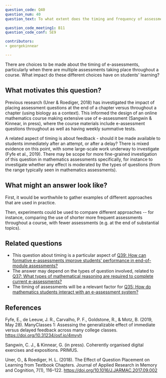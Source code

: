 ```yaml
---
question_code: Q40 
question_num: 40 
question_text: To what extent does the timing and frequency of assessment during a course affect student learning? 

question_code_meeting1: B11
question_code_conf: SE9 

contributors: 
- georgekinnear

---
```


There are choices to be made about the timing of e-assessments, particularly when there are multiple assessments taking place throughout a course. What impact do these different choices have on students' learning?

## What motivates this question?

Previous research (Uner & Roediger, 2018) has investigated the impact of placing assessment questions at the end of a chapter versus throughout a chapter (using biology as a context). This informed the design of an online mathematics course making extensive use of e-assessment (Sangwin & Kinnear, in press), where the course materials include e-assessment questions throughout as well as having weekly summative tests.

A related aspect of timing is about feedback - should it be made available to students immediately after an attempt, or after a delay? There is mixed evidence on this point, with some large-scale work underway to investigate (Fyfe et al., 2019). There may be scope for more fine-grained investigation of this question in mathematics assessments specifically, for instance to investigate whether any effect is moderated by the types of questions (from the range typically seen in mathematics assessments).

## What might an answer look like?

First, it would be worthwhile to gather examples of different approaches that are used in practice.

Then, experiments could be used to compare different approaches -- for instance, comparing the use of shorter more frequent assessments throughout a course, with fewer assessments (e.g. at the end of substantial topics).

## Related questions

* This question about timing is a particular aspect of [Q39: How can formative e-assessments improve students’ performance in end-of-module assessments?](Q39)
* The answer may depend on the types of question involved, related to [Q37: What types of mathematical reasoning are required to complete current e-assessments?](Q37)
* The timing of assessments will be a relevant factor for [Q35: How do mathematics students interact with an e-assessment system?](Q35)



## References

Fyfe, E., de Leeuw, J. R., Carvalho, P. F., Goldstone, R., & Motz, B. (2019, May 28). ManyClasses 1: Assessing the generalizable effect of immediate versus delayed feedback across many college classes. https://doi.org/10.31234/osf.io/4mvyh

Sangwin, C. J., & Kinnear, G. (in press). Coherently organised digital exercises and expositions. PRIMUS.

Uner, O., & Roediger, H. L. (2018). The Effect of Question Placement on Learning from Textbook Chapters. Journal of Applied Research in Memory and Cognition, 7(1), 116–122. https://doi.org/10.1016/J.JARMAC.2017.09.002
